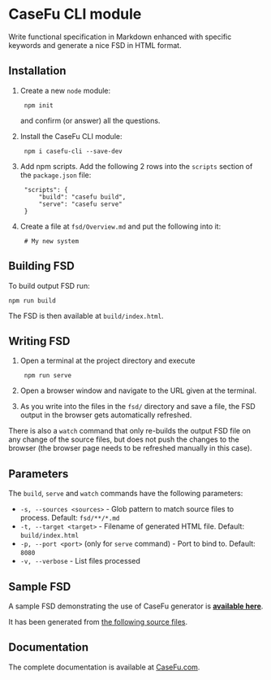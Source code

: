 # CaseFu CLI module

Write functional specification in Markdown enhanced with specific keywords
and generate a nice FSD in HTML format.

## Installation

1. Create a new `node` module:

		npm init

	and confirm (or answer) all the questions.

2. Install the CaseFu CLI module:

		npm i casefu-cli --save-dev

3. Add npm scripts. Add the following 2 rows into the `scripts` section of the `package.json` file:

		"scripts": {
			"build": "casefu build",
			"serve": "casefu serve"
		}

4. Create a file at `fsd/Overview.md` and put the following into it:

		# My new system

## Building FSD

To build output FSD run:

	npm run build

The FSD is then available at `build/index.html`.

## Writing FSD

1. Open a terminal at the project directory and execute

		npm run serve

2. Open a browser window and navigate to the URL given at the terminal.

3. As you write into the files in the `fsd/` directory
	and save a file, the FSD output in the browser gets automatically refreshed.

There is also a `watch` command that only re-builds the output FSD file
on any change of the source files, but does not push the changes to the browser
(the browser page needs to be refreshed manually in this case).

## Parameters

The `build`, `serve` and `watch` commands have the following parameters:

- `-s, --sources <sources>` -
	Glob pattern to match source files to process. Default: `fsd/**/*.md`
- `-t, --target <target>` -
	Filename of generated HTML file. Default: `build/index.html`
- `-p, --port <port>` (only for `serve` command) -
	Port to bind to. Default: `8080`
- `-v, --verbose` - List files processed

## Sample FSD

A sample FSD demonstrating the use of CaseFu generator is
[**available here**](https://htmlpreview.github.io/?https://github.com/ivos/functional-specification-sample/blob/develop/build/index.html#__home).

It has been generated from [the following source files](https://github.com/ivos/functional-specification-sample).

## Documentation

The complete documentation is available at [CaseFu.com](https://casefu.com/).
